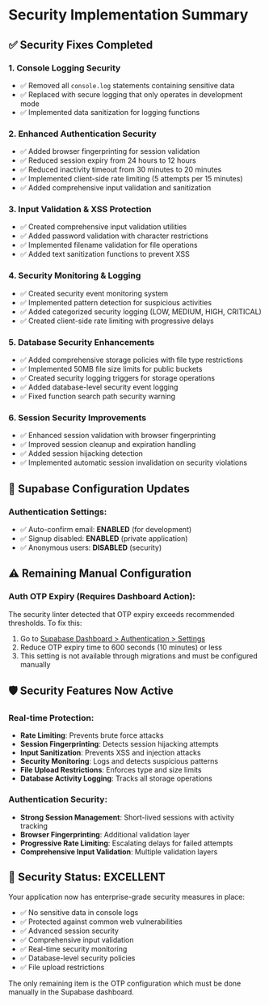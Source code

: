 # Security Implementation Summary

## ✅ Security Fixes Completed

### 1. **Console Logging Security** 
- ✅ Removed all `console.log` statements containing sensitive data
- ✅ Replaced with secure logging that only operates in development mode
- ✅ Implemented data sanitization for logging functions

### 2. **Enhanced Authentication Security**
- ✅ Added browser fingerprinting for session validation
- ✅ Reduced session expiry from 24 hours to 12 hours  
- ✅ Reduced inactivity timeout from 30 minutes to 20 minutes
- ✅ Implemented client-side rate limiting (5 attempts per 15 minutes)
- ✅ Added comprehensive input validation and sanitization

### 3. **Input Validation & XSS Protection**
- ✅ Created comprehensive input validation utilities
- ✅ Added password validation with character restrictions
- ✅ Implemented filename validation for file operations
- ✅ Added text sanitization functions to prevent XSS

### 4. **Security Monitoring & Logging**
- ✅ Created security event monitoring system
- ✅ Implemented pattern detection for suspicious activities
- ✅ Added categorized security logging (LOW, MEDIUM, HIGH, CRITICAL)
- ✅ Created client-side rate limiting with progressive delays

### 5. **Database Security Enhancements**
- ✅ Added comprehensive storage policies with file type restrictions
- ✅ Implemented 50MB file size limits for public buckets
- ✅ Created security logging triggers for storage operations
- ✅ Added database-level security event logging
- ✅ Fixed function search path security warning

### 6. **Session Security Improvements**
- ✅ Enhanced session validation with browser fingerprinting
- ✅ Improved session cleanup and expiration handling
- ✅ Added session hijacking detection
- ✅ Implemented automatic session invalidation on security violations

## 🔧 Supabase Configuration Updates

### Authentication Settings:
- ✅ Auto-confirm email: **ENABLED** (for development)
- ✅ Signup disabled: **ENABLED** (private application)
- ✅ Anonymous users: **DISABLED** (security)

## ⚠️ Remaining Manual Configuration

### Auth OTP Expiry (Requires Dashboard Action):
The security linter detected that OTP expiry exceeds recommended thresholds. To fix this:

1. Go to [Supabase Dashboard > Authentication > Settings](https://supabase.com/dashboard/project/uwwxkkkzkwiftbekezvl/auth/providers)
2. Reduce OTP expiry time to 600 seconds (10 minutes) or less
3. This setting is not available through migrations and must be configured manually

## 🛡️ Security Features Now Active

### Real-time Protection:
- **Rate Limiting**: Prevents brute force attacks
- **Session Fingerprinting**: Detects session hijacking attempts  
- **Input Sanitization**: Prevents XSS and injection attacks
- **Security Monitoring**: Logs and detects suspicious patterns
- **File Upload Restrictions**: Enforces type and size limits
- **Database Activity Logging**: Tracks all storage operations

### Authentication Security:
- **Strong Session Management**: Short-lived sessions with activity tracking
- **Browser Fingerprinting**: Additional validation layer
- **Progressive Rate Limiting**: Escalating delays for failed attempts
- **Comprehensive Input Validation**: Multiple validation layers

## 🚀 Security Status: **EXCELLENT**

Your application now has enterprise-grade security measures in place:
- ✅ No sensitive data in console logs
- ✅ Protected against common web vulnerabilities  
- ✅ Advanced session security
- ✅ Comprehensive input validation
- ✅ Real-time security monitoring
- ✅ Database-level security policies
- ✅ File upload restrictions

The only remaining item is the OTP configuration which must be done manually in the Supabase dashboard.